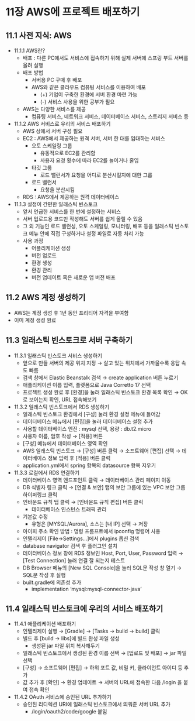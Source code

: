 # 11장 AWS에 프로젝트 배포하기

## 11.1 사전 지식: AWS

- 11.1.1 AWS란?
    - 배포 : 다른 PC에서도 서비스에 접속하기 위해 실제 서버에 스프링 부트 서버를 올려 실행
    - 배포 방법
        - 서버용 PC 구매 후 배포
        - AWS와 같은 클라우드 컴퓨팅 서비스를 이용하여 배포
            - (+) 기업이 구축한 환경에 서버 환경 마련 가능
            - (-) 서비스 사용을 위한 공부가 필요
    - AWS는 다양한 서비스를 제공
        - 컴퓨팅 서비스, 네트워크 서비스, 데이터베이스 서비스, 스토리지 서비스 등
- 11.1.2 AWS 서비스로 우리의 서비스 배포하기
    - AWS 상에서 서버 구성 필요
    - EC2 : AWS에서 제공하는 원격 서버, 서버 한 대를 임대하는 서비스
        - 오토 스케일링 그룹
            - 유동적으로 EC2를 관리함
            - 사용자 요청 횟수에 따라 EC2를 늘이거나 줄임
        - 타깃 그룹
            - 로드 밸런서가 요청을 어디로 분산시킬지에 대한 그룹
        - 로드 밸런서
            - 요청을 분산시킴
    - RDS : AWS에서 제공하는 원격 데이터베이스
- 11.1.3 설정이 간편한 일래스틱 빈스토크
    - 앞서 언급한 서비스를 한 번에 설정하는 서비스
    - 서버 업로드용 코드만 작성해도 서버를 쉽게 올릴 수 있음
    - 그 외 기능인 로드 밸런싱, 오토 스케일링, 모니터링, 배포 등을 일래스틱 빈스토크 메뉴 안에 직접 구성하거나 설정 파일로 자동 처리 가능
    - 사용 과정
        - 어플리케이션 생성
        - 버전 업로드
        - 환경 생성
        - 환경 관리
        - 버전 업데이트 혹은 새로운 앱 버전 배포

## 11.2 AWS 계정 생성하기

- AWS는 계정 생성 후 1년 동안 프리티어 자격을 부여함
- 이미 계정 생성 완료

## 11.3 일래스틱 빈스토크로 서버 구축하기

- 11.3.1 일래스틱 빈스토크 서비스 생성하기
    - 앞으로 만들 서버의 제공 위치 지정 → 살고 있는 위치에서 가까울수록 응답 속도 빠름
    - 검색 창에서 Elastic Beanstalk 검색 → create application 버튼 누르기
    - 애플리케이션 이름 입력, 플랫폼으로 Java Corretto 17 선택
    - 프로젝트 생성 완료 후 [환경]을 눌러 일래스틱 빈스토크 환경 목록 확인 → OK로 보이는지 확인, URL 접속해보기
- 11.3.2 일래스틱 빈스토크에서 RDS 생성하기
    - 일래스틱 빈스토크 환경에서 [구성] 눌러 환경 설정 메뉴에 들어감
    - 데이터베이스 메뉴에서 [편집]을 눌러 데이터베이스 설정 추가
    - 사용할 데이터베이스 엔진 : mysql 선택, 용량 : db.t2.micro
    - 사용자 이름, 암호 작성 → [적용] 버튼
    - [구성] 메뉴에서 데이터베이스 영역 확인
    - AWS 일래스틱 빈스토크 → [구성] 버튼 클릭 → 소프트웨어 [편집] 선택 → 데이터베이스 정보 입력 후 [적용] 버튼 클릭
    - application.yml에서 spring 항목의 datasource 항목 지우기
- 11.3.3 로컬에서 RDS 연결하기
    - 데이터베이스 영역 엔드포인트 클릭 → 데이터베이스 관리 페이지 이동
    - DB 식별자 링크 클릭 → [연결 & 보안] 탭의 보안 그룹에 있는 VPC 보안 그룹 하이퍼링크 클릭
    - 인바운드 규칙 탭 클릭 → [인바운드 규칙 편집] 버튼 클릭
        - 데이터베이스 인스턴스 트래픽 관리
    - 기본값 수정
        - 유형은 [MYSQL/Aurora], 소스는 [내 IP] 선택 → 저장
    - 아이피 주소 확인 방법 : 명령 프롬프트에서 ipconfig 명령어 사용
    - 인텔리제이 [File→Settings…]에서 plugins 옵션 검색
    - database navigator 검색 후 플러그인 설치
    - 데이터베이스 정보 창에 RDS 정보인 Host, Port, User, Password 입력 → [Test Connection] 눌러 연결 잘 되는지 테스트
    - DB Browser 메뉴의 [New SQL Console]을 눌러 SQL문 작성 창 열기 → SQL문 작성 후 실행
    - built.gradle에 의존성 추가
        - implementation ‘mysql:mysql-connector-java’

## 11.4 일래스틱 빈스토크에 우리의 서비스 배포하기

- 11.4.1 애플리케이션 배포하기
    - 인텔리제이 실행 → [Gradle] → [Tasks → build → build] 클릭
    - 빌드 후 [build → libs]에 빌드 완성 파일 생성
        - 생성된 jar 파일 위치 복사해두기
    - 일래스틱 빈스토크에서 생성된 환경 이름 선택 → [업로드 및 배포] → jar 파일 선택
    - [구성] → 소프트웨어 [편집] → 하위 포트 값, 비밀 키, 클라이언트 아이디 등 추가
    - 값 추가 후 [확인] → 환경 업데이트 → 서버의 URL에 접속한 다음 /login 을 붙여 접속 확인
- 11.4.2 OAuth 서비스에 승인된 URL 추가하기
    - 승인된 리디렉션 URI에 일래스틱 빈스토크에서 띄워준 서버 URL 추가
        - /login/oauth2/code/google 붙임